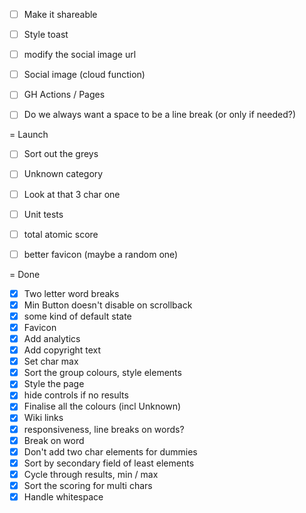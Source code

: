 - [ ] Make it shareable
- [ ] Style toast
- [ ] modify the social image url
- [ ] Social image (cloud function)
- [ ] GH Actions / Pages
- [ ] Do we always want a space to be a line break (or only if needed?)


= Launch
- [ ] Sort out the greys
- [ ] Unknown category
- [ ] Look at that 3 char one
- [ ] Unit tests
- [ ] total atomic score
- [ ] better favicon (maybe a random one)


= Done
- [x] Two letter word breaks
- [x] Min Button doesn't disable on scrollback
- [x] some kind of default state
- [x] Favicon
- [x] Add analytics
- [x] Add copyright text
- [x] Set char max
- [x] Sort the group colours, style elements
- [x] Style the page
- [x] hide controls if no results
- [x] Finalise all the colours (incl Unknown)
- [x] Wiki links
- [x] responsiveness, line breaks on words?
- [x] Break on word
- [x] Don't add two char elements for dummies
- [x] Sort by secondary field of least elements
- [x] Cycle through results, min / max
- [x] Sort the scoring for multi chars
- [x] Handle whitespace

